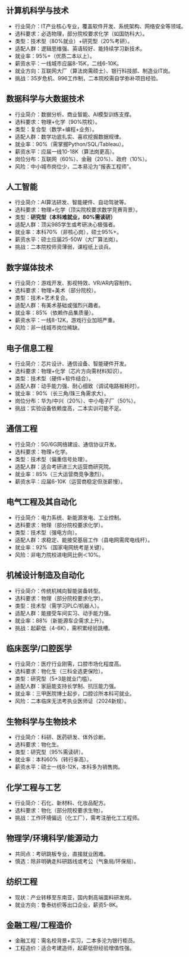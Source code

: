 
## 计算机科学与技术​​
- ​​行业简介​​：IT产业核心专业，覆盖软件开发、系统架构、网络安全等领域。
- ​​选科要求​​：必选物理，部分院校要求化学（如国防科大）。
- ​​类型​​：​​技术型​​（80%就业）+研究型（20%考研）。
- ​​适配人群​​：逻辑思维强、英语较好、能持续学习新技术。
- ​​就业率​​：95%+（优质二本以上）。
- ​​薪资水平​​：一线城市应届8-15K，二线6-10K。
- ​​就业方向​​：互联网大厂（算法岗需硕士）、银行科技部、制造业IT岗。
- ​​挑战​​：35岁危机、996工作制，二本院校需自学弥补项目经验。

## 数据科学与大数据技术​​
- ​​行业简介​​：数据分析、商业智能、AI模型训练支撑。
- ​​选科要求​​：物理+化学（90%院校）。
- ​​类型​​：​​复合型​​（数学+编程+业务）。
- ​​适配人群​​：数学功底扎实、喜欢挖掘数据规律。
- ​​就业率​​：90%（需掌握Python/SQL/Tableau）。
- ​​薪资水平​​：应届一线10-18K（算法岗更高）。
- ​​岗位分布​​：互联网（60%）、金融（20%）、政府（10%）。
- ​​风险​​：中小城市岗位少，二本易沦为“报表工程师”。

## 人工智能​​
- ​​行业简介​​：AI算法研发、智能硬件、自动驾驶等。
- ​​选科要求​​：物理+化学（顶尖院校要求数学竞赛背景）。
- ​​类型​​：**​​研究型​​（本科难就业，80%需读研）**
- ​​适配人群​​：顶尖985学生或考研决心极强者。
- ​​就业率​​：本科70%（非核心岗），硕士95%+。
- ​​薪资水平​​：硕士应届25-50W（大厂算法岗）。
- ​​挑战​​：二本院校师资薄弱，课程纸上谈兵。

## 数字媒体技术​​
- ​​行业简介​​：游戏开发、影视特效、VR/AR内容制作。
- ​​选科要求​​：物理+美术（部分院校）。
- ​​类型​​：​​技术+艺术复合​​。
- ​​适配人群​​：有美术基础或强烈兴趣者。
- ​​就业率​​：85%（依赖作品集质量）。
- ​​薪资水平​​：一线8-12K，游戏行业加班严重。
- ​​风险​​：非一线城市岗位稀缺。

## 电子信息工程​​
- ​​行业简介​​：芯片设计、通信设备、智能硬件开发。
- ​​选科要求​​：物理+化学（芯片方向需材料知识）。
- ​​类型​​：​​技术型​​（硬件+软件结合）。
- ​​适配人群​​：动手能力强、耐心细致（调试电路板耗时）。
- ​​就业率​​：90%（长三角/珠三角需求大）。
- ​​岗位分布​​：华为/中兴（20%）、中小电子厂（50%）。
- ​​挑战​​：实验设备依赖度高，二本实训可能不足。

## 通信工程​​
- ​​行业简介​​：5G/6G网络建设、通信协议开发。
- ​​选科要求​​：物理+化学。
- ​​类型​​：​​技术型​​（偏重信号处理）。
- ​​适配人群​​：适合考研进三大运营商研究院。
- ​​就业率​​：85%（三大运营商竞争激烈）。
- ​​薪资水平​​：应届6-10K（运营商稳定但涨薪慢）。

## 电气工程及其自动化​​
- ​​行业简介​​：电力系统、新能源发电、工业控制。
- ​​选科要求​​：物理（部分院校要求化学）。
- ​​类型​​：​​技术型​​（强电方向）。
- ​​适配人群​​：求稳定、能接受基层工作（县电网需爬电线杆）。
- ​​就业率​​：92%（国家电网统考是关键）。
- ​​风险​​：非电力院校进电网比例＜10%。

## 机械设计制造及自动化​​
- ​​行业简介​​：传统机械向智能装备转型。
- ​​选科要求​​：物理（部分院校要求化学）。
- ​​类型​​：​​技术型​​（需学习PLC/机器人）。
- ​​适配人群​​：能接受车间实习、动手能力强。
- ​​就业率​​：88%（新能源车企需求上升）。
- ​​挑战​​：起薪低（4-6K），需积累经验跳槽。

## 临床医学/口腔医学​​
- ​​行业简介​​：医疗行业刚需，口腔市场化程度高。
- ​​选科要求​​：物化生（三科全选更保险）。
- ​​类型​​：​​研究型​​（5+3是就业门槛）。
- ​​适配人群​​：家庭能支持长学制、抗压能力强。
- ​​就业率​​：三甲医院博士起步，口腔诊所本科可就业。
- ​​风险​​：二本临床无法考执业医师证（2024新规）。

## 生物科学与生物技术​​
- ​​行业简介​​：科研、医药研发、体外诊断。
- ​​选科要求​​：物化生。
- ​​类型​​：​​研究型​​（95%需读研）。
- ​​就业率​​：本科60%（转行率高）。
- ​​薪资水平​​：硕士一线8-12K，本科多为销售岗。

## 化学工程与工艺​​
- ​​行业简介​​：石化、新材料、化妆品配方。
- ​​选科要求​​：物化（部分院校要求生物）。
- ​​挑战​​：工作环境偏远（化工厂），需考注册化工工程师。

## 物理学/环境科学/能源动力​​
- ​​共同点​​：​​考研跳板专业​​，直接就业困难。
- ​​慎选​​：除非明确走科研路线或考公（气象局/环保局）。

## 纺织工程​​
- ​​现状​​：产业转移至东南亚，国内剩高端面料研发岗。
- ​​就业方向​​：鲁泰纺织等出口企业，薪资5-8K。

## 金融工程/工程造价​​
- ​​金融工程​​：需名校背景+实习，二本多沦为银行柜员。
- ​​工程造价​​：适合考建造师，起薪低但经验增值性强。